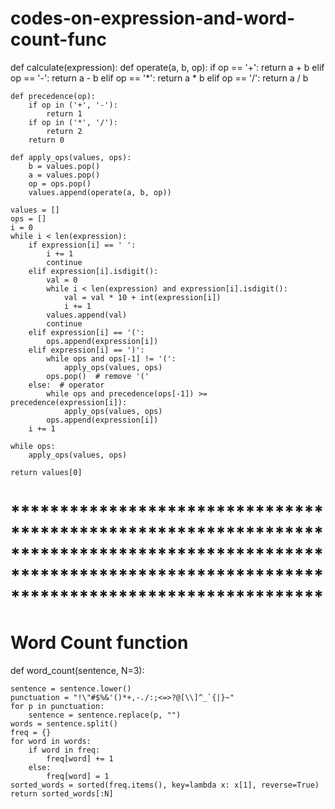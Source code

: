 # codes-on-expression-and-word-count-func

def calculate(expression):
    def operate(a, b, op):
        if op == '+':
            return a + b
        elif op == '-':
            return a - b
        elif op == '*':
            return a * b
        elif op == '/':
            return a / b

    def precedence(op):
        if op in ('+', '-'):
            return 1
        if op in ('*', '/'):
            return 2
        return 0

    def apply_ops(values, ops):
        b = values.pop()
        a = values.pop()
        op = ops.pop()
        values.append(operate(a, b, op))

    values = []
    ops = []
    i = 0
    while i < len(expression):
        if expression[i] == ' ':
            i += 1
            continue
        elif expression[i].isdigit():
            val = 0
            while i < len(expression) and expression[i].isdigit():
                val = val * 10 + int(expression[i])
                i += 1
            values.append(val)
            continue
        elif expression[i] == '(':
            ops.append(expression[i])
        elif expression[i] == ')':
            while ops and ops[-1] != '(':
                apply_ops(values, ops)
            ops.pop()  # remove '('
        else:  # operator
            while ops and precedence(ops[-1]) >= precedence(expression[i]):
                apply_ops(values, ops)
            ops.append(expression[i])
        i += 1

    while ops:
        apply_ops(values, ops)

    return values[0]

# ****************************************************************************************************************************************************************

# Word Count function

def word_count(sentence, N=3):

    sentence = sentence.lower()
    punctuation = "!\"#$%&'()*+,-./:;<=>?@[\\]^_`{|}~"
    for p in punctuation:
        sentence = sentence.replace(p, "")
    words = sentence.split()
    freq = {}
    for word in words:
        if word in freq:
            freq[word] += 1
        else:
            freq[word] = 1
    sorted_words = sorted(freq.items(), key=lambda x: x[1], reverse=True)
    return sorted_words[:N]






